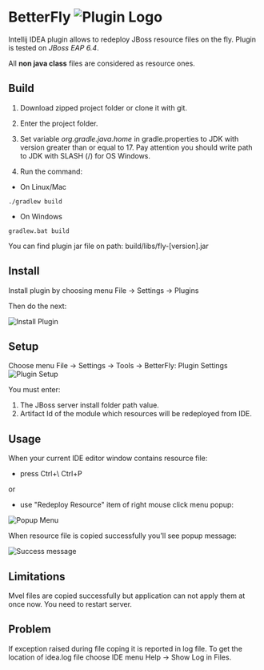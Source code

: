 # BetterFly ![Plugin Logo](https://i.imgur.com/z1Jxx4D.png)
Intellij IDEA plugin allows to redeploy JBoss resource files on the fly. Plugin is tested on _JBoss EAP 6.4_.

All **non java class** files are considered as resource ones.

## Build
1. Download zipped project folder or clone it with git.

2. Enter the project folder.

3. Set variable _org.gradle.java.home_ in gradle.properties to JDK with version greater than or equal to 17. Pay attention you should write path to JDK with SLASH (/) for OS Windows.

4. Run the command:

- On Linux/Mac
```
./gradlew build
```
- On Windows
```
gradlew.bat build
```
You can find plugin jar file on path: build/libs/fly-[version].jar
## Install
Install plugin by choosing menu File -> Settings -> Plugins

Then do the next:

![Install Plugin](https://i.imgur.com/9m3Jfhq.png)

## Setup
Choose menu File -> Settings -> Tools -> BetterFly: Plugin Settings
![Plugin Setup](https://i.imgur.com/i3RslLU.png)

You must enter:
1. The JBoss server install folder path value.
2. Artifact Id of the module which resources will be redeployed from IDE.
## Usage
When your current IDE editor window contains resource file:

- press Ctrl+\ Ctrl+P

or

- use "Redeploy Resource" item of right mouse click menu popup:

![Popup Menu](https://i.imgur.com/pfjlLdd.png)

When resource file is copied successfully you'll see popup message:

![Success message](https://i.imgur.com/RrDbLXi.png)

## Limitations
Mvel files are copied successfully but application can not apply them at once now. You need to restart server.

## Problem
If exception raised during file coping it is reported in log file. To get the location of idea.log file choose IDE menu Help -> Show Log in Files.
